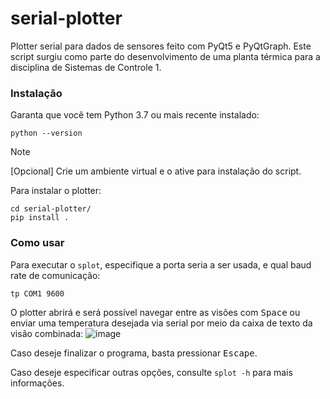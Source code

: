 # serial-plotter

Plotter serial para dados de sensores feito com PyQt5 e PyQtGraph. Este script surgiu como parte do desenvolvimento de
uma planta térmica para a disciplina de Sistemas de Controle 1.

### Instalação

Garanta que você tem Python 3.7 ou mais recente instalado:

```shell
python --version
```

> [!NOTE]
> [Opcional] Crie um ambiente virtual e o ative para instalação do script.

Para instalar o plotter:

```shell
cd serial-plotter/
pip install .
```

### Como usar

Para executar o `splot`, especifique a porta seria a ser usada, e qual baud rate de comunicação:

```shell
tp COM1 9600
```

O plotter abrirá e será possível navegar entre as visões com <kbd>Space</kbd> ou enviar uma temperatura desejada via
serial por meio da caixa de texto da visão combinada:
![image](https://github.com/user-attachments/assets/e177f56e-ef5b-4719-9aef-7c76a029f24e)


Caso deseje finalizar o programa, basta pressionar <kbd>Escape</kbd>.

Caso deseje especificar outras opções, consulte `splot -h` para mais informações.
